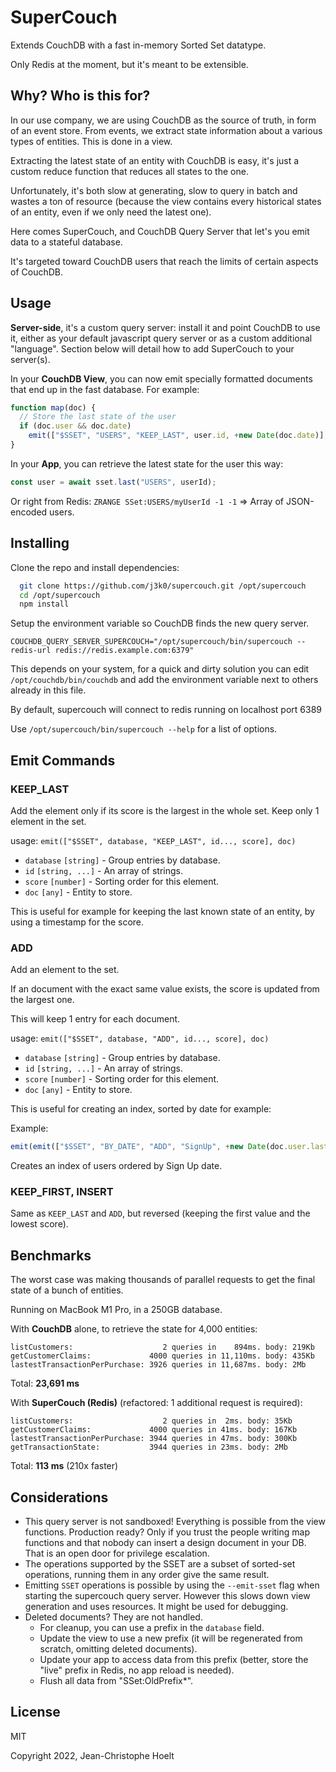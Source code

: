 # SuperCouch

Extends CouchDB with a fast in-memory Sorted Set datatype.

Only Redis at the moment, but it's meant to be extensible.

## Why? Who is this for?

In our use company, we are using CouchDB as the source of truth, in form of an event store. From events, we extract state information about a various types of entities. This is done in a view.

Extracting the latest state of an entity with CouchDB is easy, it's just a custom reduce function that reduces all states to the one.

Unfortunately, it's both slow at generating, slow to query in batch and wastes a ton of resource (because the view contains every historical states of an entity, even if we only need the latest one).

Here comes SuperCouch, and CouchDB Query Server that let's you emit data to a stateful database.

It's targeted toward CouchDB users that reach the limits of certain aspects of CouchDB.

## Usage

**Server-side**, it's a custom query server: install it and point CouchDB to use it, either as your default javascript query server or as a custom additional "language". Section below will detail how to add SuperCouch to your server(s).

In your **CouchDB View**, you can now emit specially formatted documents that end up in the fast database. For example:
```js
function map(doc) {
  // Store the last state of the user
  if (doc.user && doc.date)
    emit(["$SSET", "USERS", "KEEP_LAST", user.id, +new Date(doc.date)], doc.user);
}
```

In your **App**, you can retrieve the latest state for the user this way:
```js
const user = await sset.last("USERS", userId);
```

Or right from Redis: `ZRANGE SSet:USERS/myUserId -1 -1` &rArr; Array of JSON-encoded users.

## Installing

Clone the repo and install dependencies:

```bash
  git clone https://github.com/j3k0/supercouch.git /opt/supercouch
  cd /opt/supercouch
  npm install
```

Setup the environment variable so CouchDB finds the new query server.
```
COUCHDB_QUERY_SERVER_SUPERCOUCH="/opt/supercouch/bin/supercouch --redis-url redis://redis.example.com:6379"
```

This depends on your system, for a quick and dirty solution you can edit `/opt/couchdb/bin/couchdb` and add the environment variable next to others already in this file.

By default, supercouch will connect to redis running on localhost port 6389

Use `/opt/supercouch/bin/supercouch --help` for a list of options.

## Emit Commands

### KEEP_LAST

Add the element only if its score is the largest in the whole set. Keep only 1 element in the set.

usage: `emit(["$SSET", database, "KEEP_LAST", id..., score], doc)`

 * `database` `[string]` - Group entries by database.
 * `id` `[string, ...]` - An array of strings.
 * `score` `[number]` - Sorting order for this element.
 * `doc` `[any]` - Entity to store.

This is useful for example for keeping the last known state of an entity, by using a timestamp for the score.

### ADD

Add an element to the set.

If an document with the exact same value exists, the score is updated from the largest one.

This will keep 1 entry for each document.

usage: `emit(["$SSET", database, "ADD", id..., score], doc)`

 * `database` `[string]` - Group entries by database.
 * `id` `[string, ...]` - An array of strings.
 * `score` `[number]` - Sorting order for this element.
 * `doc` `[any]` - Entity to store.

This is useful for creating an index, sorted by date for example:

Example:
```js
emit(emit(["$SSET", "BY_DATE", "ADD", "SignUp", +new Date(doc.user.lastLogin), doc.user.id)`
```

Creates an index of users ordered by Sign Up date.

### KEEP_FIRST, INSERT

Same as `KEEP_LAST` and `ADD`, but reversed (keeping the first value and the lowest score).

## Benchmarks

The worst case was making thousands of parallel requests to get the final state of a bunch of entities.

Running on MacBook M1 Pro, in a 250GB database.

With **CouchDB** alone, to retrieve the state for 4,000 entities:
```
listCustomers:                    2 queries in    894ms. body: 219Kb
getCustomerClaims:             4000 queries in 11,110ms. body: 435Kb
lastestTransactionPerPurchase: 3926 queries in 11,687ms. body: 2Mb
```
Total: **23,691 ms**

With **SuperCouch (Redis)** (refactored: 1 additional request is required):
```
listCustomers:                    2 queries in  2ms. body: 35Kb
getCustomerClaims:             4000 queries in 41ms. body: 167Kb
lastestTransactionPerPurchase: 3944 queries in 47ms. body: 300Kb
getTransactionState:           3944 queries in 23ms. body: 2Mb
```
Total: **113 ms** (210x faster)

## Considerations

* This query server is not sandboxed! Everything is possible from the view functions. Production ready? Only if you trust the people writing map functions and that nobody can insert a design document in your DB. That is an open door for privilege escalation.
* The operations supported by the SSET are a subset of sorted-set operations, running them in any order give the same result.
* Emitting `SSET` operations is possible by using the `--emit-sset` flag when starting the supercouch query server. However this slows down view generation and uses resources. It might be used for debugging.
* Deleted documents? They are not handled.
  * For cleanup, you can use a prefix in the `database` field.
  * Update the view to use a new prefix (it will be regenerated from scratch, omitting deleted documents).
  * Update your app to access data from this prefix (better, store the "live" prefix in Redis, no app reload is needed).
  * Flush all data from "SSet:OldPrefix*".

## License

MIT

Copyright 2022, Jean-Christophe Hoelt

